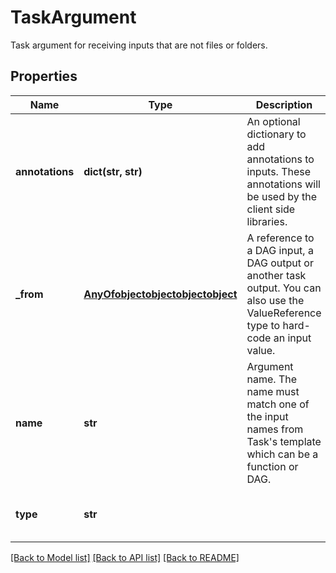 # TaskArgument

Task argument for receiving inputs that are not files or folders.
## Properties
Name | Type | Description | Notes
------------ | ------------- | ------------- | -------------
**annotations** | **dict(str, str)** | An optional dictionary to add annotations to inputs. These annotations will be used by the client side libraries. | [optional] 
**_from** | [**AnyOfobjectobjectobjectobject**](AnyOfobjectobjectobjectobject.md) | A reference to a DAG input, a DAG output or another task output. You can also use the ValueReference type to hard-code an input value. | 
**name** | **str** | Argument name. The name must match one of the input names from Task&#39;s template which can be a function or DAG. | 
**type** | **str** |  | [optional] [readonly] [default to 'TaskArgument']

[[Back to Model list]](../README.md#documentation-for-models) [[Back to API list]](../README.md#documentation-for-api-endpoints) [[Back to README]](../README.md)


